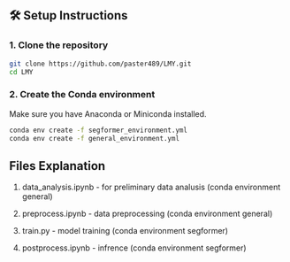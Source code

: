 ## 🛠️ Setup Instructions

### 1. Clone the repository

```bash
git clone https://github.com/paster489/LMY.git
cd LMY
```

### 2. Create the Conda environment

Make sure you have Anaconda or Miniconda installed.

```bash
conda env create -f segformer_environment.yml
conda env create -f general_environment.yml
```

## Files Explanation

1) data_analysis.ipynb - for preliminary data analusis (conda environment general)

2) preprocess.ipynb - data preprocessing (conda environment general)

3) train.py - model training (conda environment segformer)

4) postprocess.ipynb - infrence (conda environment segformer)
